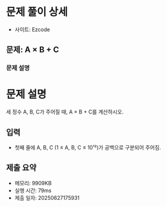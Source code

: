 # 문제 풀이 상세
- 사이트: Ezcode

## 문제: A × B + C
### 문제 설명
# 문제 설명

세 정수 A, B, C가 주어질 때, A × B + C를 계산하시오.

## 입력
- 첫째 줄에 A, B, C (1 ≤ A, B, C ≤ 10¹²)가 공백으로 구분되어 주어짐.

## 제출 요약
- 메모리: 9909KB
- 실행 시간: 79ms
- 제출 일자: 20250627175931
